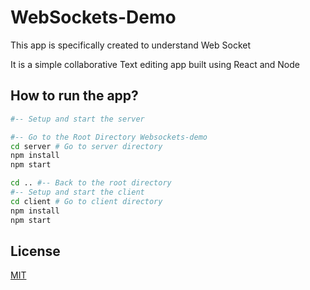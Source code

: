 # WebSockets-Demo
This app is specifically created to understand Web Socket

It is a simple collaborative Text editing app built using React and Node

## How to run the app?

```bash
#-- Setup and start the server

#-- Go to the Root Directory Websockets-demo
cd server # Go to server directory
npm install 
npm start

cd .. #-- Back to the root directory
#-- Setup and start the client
cd client # Go to client directory
npm install 
npm start 
```

## License
[MIT](LICENSE)


